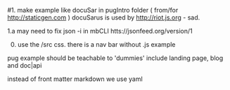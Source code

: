 

#1. make example like docuSar in pugIntro folder
( from/for http://staticgen.com )
docuSarus is used by http://riot.js.org - sad.

1.a may need to fix json -i in mbCLI  htts://jsonfeed.org/version/1

0. use the /src css.
there is a nav bar without .js example

pug example should be teachable to 'dummies' 
include landing page, blog and doc|api

instead of front matter markdown we use yaml 

